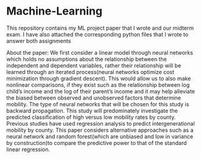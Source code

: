 # Machine-Learning
This repository contains my ML project paper that I wrote and our midterm exam. I have also attached the corresponding python files that I wrote to answer both assignments


About the paper:
We first consider a linear model through neural networks which holds no assumptions about the relationship between the independent and dependent variables, rather their relationship will be learned through an iterated process(neural networks optimize cost minimization through  gradient descent). This would allow us to also make nonlinear comparisons, if they exist such as the relationship between log child’s income and the log of their parent’s income and it may help alleviate the biased between observed and unobserved factors that determine mobility. The type of neural networks that will be chosen for this study is backward propagation. This study will predominately investigate the predicted classification of high versus low mobility rates by county. Previous studies have used regression analysis to predict intergenerational mobility by county. This paper considers alternative approaches such as a neural network and random forest(which are unbiased and low in variance by construction)to compare the predictive power to that of the standard linear regression.
